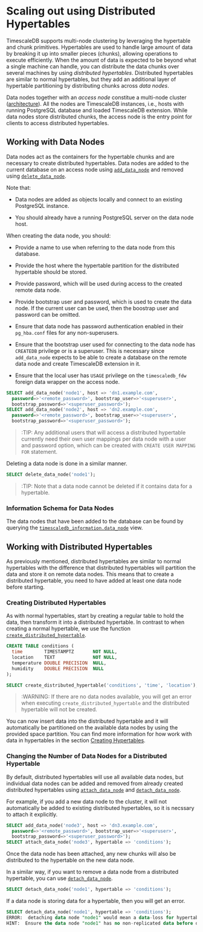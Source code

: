 # Scaling out using Distributed Hypertables

TimescaleDB supports multi-node clustering by leveraging the hypertable and chunk primitives.
Hypertables are used to handle large amount of data by breaking it up
into smaller pieces (chunks), allowing operations to execute efficiently. When
the amount of data is expected to be beyond what a single machine can handle,
you can distribute the data chunks over several machines by using
*distributed hypertables*.
Distributed hypertables are similar to normal hypertables, but they
add an additional layer of hypertable partitioning by distributing chunks
across *data nodes*.

Data nodes together with an *access node* constitue a multi-node cluster
([architecture][]). All the nodes are TimescaleDB instances,
i.e., hosts with running PostgreSQL database and loaded TimescaleDB extension.
While data nodes store distributed chunks, the access node is
the entry point for clients to access distributed hypertables.

## Working with Data Nodes

Data nodes act as the containers for the hypertable chunks and are
necessary to create distributed hypertables. Data nodes are
added to the current database on an access node
using [`add_data_node`][add_data_node]
and removed using [`delete_data_node`][delete_data_node].

Note that:

* Data nodes are added as objects locally and connect to an
  existing PostgreSQL instance.

* You should already have a running PostgreSQL server on the data node host.

When creating the data node, you should:

* Provide a name to use when referring to the data node from
  this database.

* Provide the host where the hypertable partition for the distributed
  hypertable should be stored.
  
* Provide password, which will be used during access to
  the created remote data node.

* Provide bootstrap user and password, which is used to
  create the data node. If the current user can be used, then 
  the boostrap user and password can be omitted.
  
* Ensure that data node has password authentication enabled 
  in their `pg_hba.conf` files for any non-superusers.

* Ensure that the bootstrap user used for connecting to the data node has
  `CREATEDB` privilege or is a superuser. 
  This is necessary since
  `add_data_node` expects to be able to create a
  database on the remote data node and create
  TimescaleDB extension in it.
  
* Ensure that the local user has `USAGE` privilege on the `timescaledb_fdw` 
  foreign data wrapper on the access node.
  
```sql
SELECT add_data_node('node1', host => 'dn1.example.com',
  password=>'<remote_password>', bootstrap_user=>'<superuser>',
  bootstrap_password=>'<superuser_password>');
SELECT add_data_node('node2', host => 'dn2.example.com',
  password=>'<remote_password>', bootstrap_user=>'<superuser>',
  bootstrap_password=>'<superuser_password>');
```

>:TIP: Any additional users that will access a distributed hypertable 
currently need their own user mappings per data node with 
a user and password option, which can be created with
`CREATE USER MAPPING FOR` statement.

Deleting a data node is done in a similar manner.

```sql
SELECT delete_data_node('node1');
```
>:TIP: Note that a data node cannot be deleted if it contains data for a
hypertable.

### Information Schema for Data Nodes

The data nodes that have been added to the database can be found by
querying the
[`timescaledb_information.data_node`][timescaledb_information-data_node] view.

## Working with Distributed Hypertables

As previously mentioned, distributed hypertables are similar to normal
hypertables with the difference that distributed hypertables will
partition the data and store it on remote data nodes. This means that
to create a distributed hypertable, you need to have added at least one data node
before starting.

### Creating Distributed Hypertables

As with normal hypertables, start by creating a regular
table to hold the data, then transform it into a distributed
hypertable. In contrast to when creating a normal hypertable, we use
the function
[`create_distributed_hypertable`][create_distributed_hypertable].

```sql
CREATE TABLE conditions (
  time        TIMESTAMPTZ       NOT NULL,
  location    TEXT              NOT NULL,
  temperature DOUBLE PRECISION  NULL,
  humidity    DOUBLE PRECISION  NULL
);

SELECT create_distributed_hypertable('conditions', 'time', 'location');
```

>:WARNING: If there are no data nodes available, you will get an error
>when executing `create_distributed_hypertable` and the distributed
>hypertable will not be created.

You can now insert data into the distributed hypertable and
it will automatically be partitioned on the available data nodes
by using the provided space partition. You
can find more information for how work with data in hypertables in the
section [Creating Hypertables][creating-hypertables].

### Changing the Number of Data Nodes for a Distributed Hypertable

By default, distributed hypertables will use all available data nodes,
but individual data nodes can be added and removed from already
created distributed hypertables using
[`attach_data_node`][attach_data_node] and
[`detach_data_node`][detach_data_node].

For example, if you add a new data node to the cluster, it will not automatically be
added to existing distributed hypertables, so it is necssary to attach
it explicitly.

```sql
SELECT add_data_node('node3', host => 'dn3.example.com',
  password=>'<remote_password>', bootstrap_user=>'<superuser>',
  bootstrap_password=>'<superuser_password>');
SELECT attach_data_node('node3', hypertable => 'conditions');
```

Once the data node has been attached, any new chunks will also be
distributed to the hypertable on the new data node.

In a similar way, if you want to remove a data node from a distributed
hypertable, you can use [`detach_data_node`][detach_data_node].

```sql
SELECT detach_data_node('node1', hypertable => 'conditions');
```

If a data node is storing data for a hypertable,
then you will get an error.

```sql
SELECT detach_data_node('node1', hypertable => 'conditions');
ERROR:  detaching data node "node1" would mean a data-loss for hypertable "conditions" since data node has the only data replica
HINT:  Ensure the data node "node1" has no non-replicated data before detaching it.
```

[add_data_node]: /api#add_data_node
[architecture]: /introduction/architecture#timescaledb-clustering
[attach_data_node]: /api#attach_data_node
[create_distributed_hypertable]: /api#create_distributed_hypertable
[creating-hypertables]: /getting-started/creating-hypertables
[delete_data_node]: /api#delete_data_node
[detach_data_node]: /api#detach_data_node
[timescaledb_information-data_node]: /api#timescaledb_information-data_node
